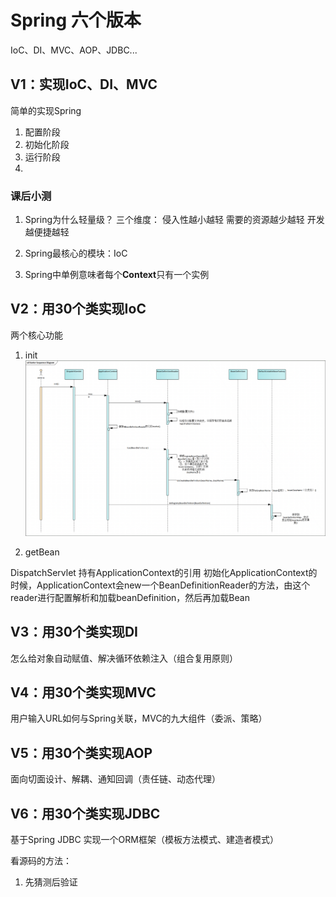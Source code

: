# Spring 六个版本


IoC、DI、MVC、AOP、JDBC...

## V1：实现IoC、DI、MVC
简单的实现Spring
1. 配置阶段
2. 初始化阶段
3. 运行阶段
4. 
### 课后小测

1. Spring为什么轻量级？
三个维度：
侵入性越小越轻
需要的资源越少越轻
开发越便捷越轻

2. Spring最核心的模块：IoC

3. Spring中单例意味者每个**Context**只有一个实例


## V2：用30个类实现IoC
两个核心功能 
1. init
![img.png](img.png)

2. getBean

DispatchServlet 持有ApplicationContext的引用
初始化ApplicationContext的时候，ApplicationContext会new一个BeanDefinitionReader的方法，由这个reader进行配置解析和加载beanDefinition，然后再加载Bean



## V3：用30个类实现DI
怎么给对象自动赋值、解决循环依赖注入（组合复用原则）

## V4：用30个类实现MVC
用户输入URL如何与Spring关联，MVC的九大组件（委派、策略）

## V5：用30个类实现AOP
面向切面设计、解耦、通知回调（责任链、动态代理）

## V6：用30个类实现JDBC
基于Spring JDBC 实现一个ORM框架（模板方法模式、建造者模式）

看源码的方法：
1. 先猜测后验证


